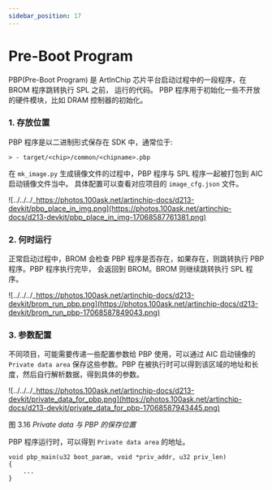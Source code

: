 ```yaml
---
sidebar_position: 17
---
```

# Pre-Boot Program

PBP(Pre-Boot Program) 是 ArtInChip 芯片平台启动过程中的一段程序，在 BROM 程序跳转执行 SPL 之前， 运行的代码。 PBP 程序用于初始化一些不开放的硬件模块，比如 DRAM 控制器的初始化。

### 1. 存放位置

PBP 程序是以二进制形式保存在 SDK 中，通常位于:
```
> - target/<chip>/common/<chipname>.pbp
```
在 `mk_image.py` 生成镜像文件的过程中，PBP 程序与 SPL 程序一起被打包到 AIC 启动镜像文件当中。 具体配置可以查看对应项目的 `image_cfg.json` 文件。

![../../../_https://photos.100ask.net/artinchip-docs/d213-devkit/pbp_place_in_img.png](https://photos.100ask.net/artinchip-docs/d213-devkit/pbp_place_in_img-17068587761381.png)

### 2. 何时运行

正常启动过程中，BROM 会检查 PBP 程序是否存在，如果存在，则跳转执行 PBP 程序。PBP 程序执行完毕， 会返回到 BROM。BROM 则继续跳转执行 SPL 程序。

![../../../_https://photos.100ask.net/artinchip-docs/d213-devkit/brom_run_pbp.png](https://photos.100ask.net/artinchip-docs/d213-devkit/brom_run_pbp-17068587849043.png)

### 3. 参数配置

不同项目，可能需要传递一些配置参数给 PBP 使用，可以通过 AIC 启动镜像的 `Private data area` 保存这些参数。PBP 在被执行时可以得到该区域的地址和长度，然后自行解析数据，得到具体的参数。

![../../../_https://photos.100ask.net/artinchip-docs/d213-devkit/private_data_for_pbp.png](https://photos.100ask.net/artinchip-docs/d213-devkit/private_data_for_pbp-17068587943445.png)

图 3.16 *Private data 与 PBP 的保存位置*

PBP 程序运行时，可以得到 `Private data area` 的地址。

```
void pbp_main(u32 boot_param, void *priv_addr, u32 priv_len)
{
    ...
}
```